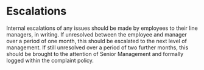 # Escalations
Internal escalations of any issues should be made by employees to their line managers, in writing. If unresolved between the employee and manager over a period of one month, this should be escalated to the next level of management. If still unresolved over a period of two further months, this should be brought to the attention of Senior Management and formally logged within the complaint policy.
